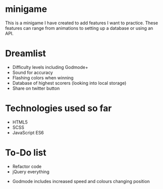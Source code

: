 # minigame

This is a minigame I have created to add features I want to practice. These features can range from animations to setting up a database or using an API.

# Dreamlist

 - Difficulty levels including Godmode+
 - Sound for accuracy
 - Flashing colors when winning
 - Database of highest scorers (looking into local storage)
 - Share on twitter button
 
# Technologies used so far

  - HTML5
  - SCSS
  - JavaScript ES6

# To-Do list
  
  - Refactor code
  - jQuery everything
  
  
  
  + Godmode includes increased speed and colours changing position
